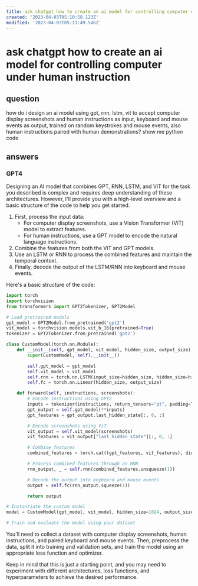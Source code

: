 ```yaml
---
title: ask chatgpt how to create an ai model for controlling computer under human instruction
created: '2023-04-03T05:10:58.123Z'
modified: '2023-04-03T05:11:49.546Z'
---
```


# ask chatgpt how to create an ai model for controlling computer under human instruction

## question

how do i design an ai model using gpt, rnn, lstm, vit to accept computer display screenshots and human instructions as input, keyboard and mouse events as output, trained on random keystrokes and mouse events, also human instructions paired with human demonstrations? show me python code

## answers

### GPT4

Designing an AI model that combines GPT, RNN, LSTM, and ViT for the task you described is complex and requires deep understanding of these architectures. However, I'll provide you with a high-level overview and a basic structure of the code to help you get started.

1. First, process the input data:
   - For computer display screenshots, use a Vision Transformer (ViT) model to extract features.
   - For human instructions, use a GPT model to encode the natural language instructions.
2. Combine the features from both the ViT and GPT models.
3. Use an LSTM or RNN to process the combined features and maintain the temporal context.
4. Finally, decode the output of the LSTM/RNN into keyboard and mouse events.

Here's a basic structure of the code:

```python
import torch
import torchvision
from transformers import GPT2Tokenizer, GPT2Model

# Load pretrained models
gpt_model = GPT2Model.from_pretrained('gpt2')
vit_model = torchvision.models.vit_b_16(pretrained=True)
tokenizer = GPT2Tokenizer.from_pretrained('gpt2')

class CustomModel(torch.nn.Module):
    def __init__(self, gpt_model, vit_model, hidden_size, output_size):
        super(CustomModel, self).__init__()

        self.gpt_model = gpt_model
        self.vit_model = vit_model
        self.rnn = torch.nn.LSTM(input_size=hidden_size, hidden_size=hidden_size, batch_first=True)
        self.fc = torch.nn.Linear(hidden_size, output_size)

    def forward(self, instructions, screenshots):
        # Encode instructions using GPT2
        inputs = tokenizer(instructions, return_tensors="pt", padding=True, truncation=True)
        gpt_output = self.gpt_model(**inputs)
        gpt_features = gpt_output.last_hidden_state[:, 0, :]

        # Encode screenshots using ViT
        vit_output = self.vit_model(screenshots)
        vit_features = vit_output["last_hidden_state"][:, 0, :]

        # Combine features
        combined_features = torch.cat((gpt_features, vit_features), dim=1)

        # Process combined features through an RNN
        rnn_output, _ = self.rnn(combined_features.unsqueeze(1))

        # Decode the output into keyboard and mouse events
        output = self.fc(rnn_output.squeeze(1))

        return output

# Instantiate the custom model
model = CustomModel(gpt_model, vit_model, hidden_size=1024, output_size=256)

# Train and evaluate the model using your dataset
```

You'll need to collect a dataset with computer display screenshots, human instructions, and paired keyboard and mouse events. Then, preprocess the data, split it into training and validation sets, and train the model using an appropriate loss function and optimizer.

Keep in mind that this is just a starting point, and you may need to experiment with different architectures, loss functions, and hyperparameters to achieve the desired performance.
